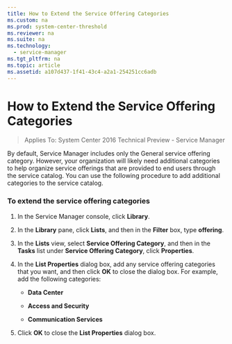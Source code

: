 ```yaml
---
title: How to Extend the Service Offering Categories
ms.custom: na
ms.prod: system-center-threshold
ms.reviewer: na
ms.suite: na
ms.technology: 
  - service-manager
ms.tgt_pltfrm: na
ms.topic: article
ms.assetid: a107d437-1f41-43c4-a2a1-254251cc6adb
---
```

# How to Extend the Service Offering Categories

>Applies To: System Center 2016 Technical Preview - Service Manager

By default, Service Manager includes only the General service offering category. However, your organization will likely need additional categories to help organize service offerings that are provided to end users through the service catalog. You can use the following procedure to add additional categories to the service catalog.

### To extend the service offering categories

1.  In the Service Manager console, click **Library**.

2.  In the **Library** pane, click **Lists**, and then in the **Filter** box, type **offering**.

3.  In the **Lists** view, select **Service Offering Category**, and then in the **Tasks** list under **Service Offering Category**, click **Properties**.

4.  In the **List Properties** dialog box, add any service offering categories that you want, and then click **OK** to close the dialog box. For example, add the following categories:

    -   **Data Center**

    -   **Access and Security**

    -   **Communication Services**

5.  Click **OK** to close the **List Properties** dialog box.



